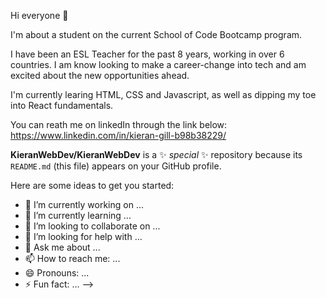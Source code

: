 Hi everyone 👋

I'm about a student on the current School of Code Bootcamp program.

I have been an ESL Teacher for the past 8 years, working in over 6 countries. I am know looking to make a career-change into tech and am excited about the new opportunities ahead.

I'm currently learing HTML, CSS and Javascript, as well as dipping my toe into React fundamentals.

You can reath me on linkedIn through the link below:
https://www.linkedin.com/in/kieran-gill-b98b38229/


**KieranWebDev/KieranWebDev** is a ✨ _special_ ✨ repository because its `README.md` (this file) appears on your GitHub profile.

Here are some ideas to get you started:

- 🔭 I’m currently working on ...
- 🌱 I’m currently learning ...
- 👯 I’m looking to collaborate on ...
- 🤔 I’m looking for help with ...
- 💬 Ask me about ...
- 📫 How to reach me: ...
- 😄 Pronouns: ...
- ⚡ Fun fact: ...
-->
